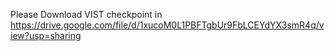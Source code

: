 Please Download VIST checkpoint in https://drive.google.com/file/d/1xucoM0L1PBFTgbUr9FbLCEYdYX3smR4q/view?usp=sharing
